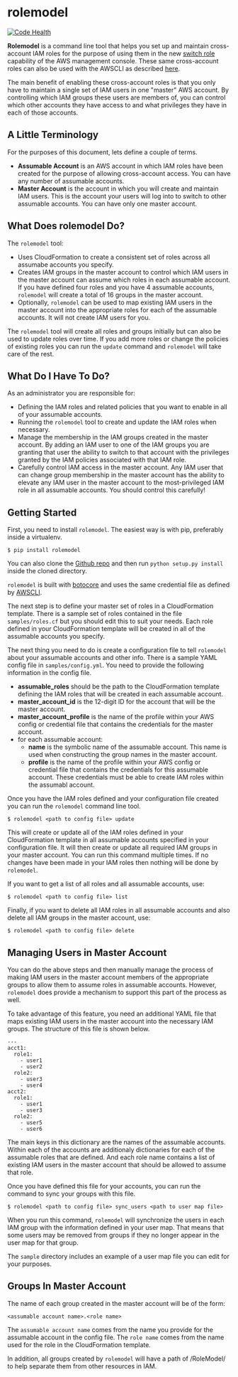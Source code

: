 rolemodel
=========

[![Code Health](https://landscape.io/github/scopely-devops/rolemodel/master/landscape.svg)](https://landscape.io/github/scopely-devops/rolemodel/master)

**Rolemodel** is a command line tool that helps you set up and maintain
cross-account IAM roles for the purpose of using them in the new
[switch role](https://aws.amazon.com/blogs/aws/new-cross-account-access-in-the-aws-management-console/)
capability of the AWS management console.  These same cross-account roles
can also be used with the AWSCLI as described
[here](http://lexical.scopely.com/2015/01/09/switching-roles/).

The main benefit of enabling these cross-account roles is that you only
have to maintain a single set of IAM users in one "master" AWS account.
By controlling which IAM groups these users are members of, you can control
which other accounts they have access to and what privileges they have
in each of those accounts.

A Little Terminology
--------------------

For the purposes of this document, lets define a couple of terms.

* **Assumable Account** is an AWS account in which IAM roles have been created
  for the purpose of allowing cross-account access.  You can have any number of
  assumable accounts.
* **Master Account** is the account in which you will create and maintain IAM
  users.  This is the account your users will log into to switch to other
  assumable accounts.  You can have only one master account.

What Does rolemodel Do?
-----------------------

The ``rolemodel`` tool:

* Uses CloudFormation to create a consistent set of roles across all assumabe
  accounts you specify.
* Creates IAM groups in the master account to control which IAM users in the
  master account can assume which roles in each assumable account.  If you
  have defined four roles and you have 4 assumable accounts, ``rolemodel`` will
  create a total of 16 groups in the master account.
* Optionally, ``rolemodel`` can be used to map existing IAM users in the
  master account into the appropriate roles for each of the assumable
  accounts.  It will not create IAM users for you.

The ``rolemodel`` tool will create all roles and groups initially but can also
be used to update roles over time.  If you add more roles or change the
policies of existing roles you can run the ``update`` command and ``rolemodel``
will take care of the rest.

What Do I Have To Do?
---------------------

As an administrator you are responsible for:

* Defining the IAM roles and related policies that you want to enable in all of
  your assumable accounts.
* Running the ``rolemodel`` tool to create and update the IAM roles when
  necessary.
* Manage the membership in the IAM groups created in the master account.  By
  adding an IAM user to one of the IAM groups you are granting that user the
  ability to switch to that account with the privileges granted by the IAM
  policies associated with that IAM role.
* Carefully control IAM access in the master account.  Any IAM user that can
  change group membership in the master account has the ability to elevate any
  IAM user in the master account to the most-privileged IAM role in all
  assumable accounts.  You should control this carefully!

Getting Started
---------------

First, you need to install ``rolemodel``.  The easiest way is with pip,
preferably inside a virtualenv.

    $ pip install rolemodel

You can also clone the
[Github repo](https://github.com/scopely-devops/rolemodel) and then run
``python setup.py install`` inside the cloned directory.

``rolemodel`` is built with [botocore](https://github.com/boto/botocore) and
uses the same credential file as defined by
[AWSCLI](https://github.com/aws/aws-cli).

The next step is to define your master set of roles in a CloudFormation
template.  There is a sample set of roles contained in the file
``samples/roles.cf`` but you should edit this to suit your needs.  Each role
defined in your CloudFormation template will be created in all of the assumable
accounts you specify.

The next thing you need to do is create a configuration file to tell
``rolemodel`` about your assumable accounts and other info.  There is a sample
YAML config file in ``samples/config.yml``.  You need to provide the following
information in the config file.

* **assumable_roles** should be the path to the CloudFormation template
  defining the IAM roles that will be created in each assumable account.
* **master_account_id** is the 12-digit ID for the account that will be the
  master account.
* **master_account_profile** is the name of the profile within your AWS config
  or credential file that contains the credentials for the master account.
* for each assumable account:
    * **name** is the symbolic name of the assumable account.  This name is used
    when constructing the group names in the master account.
    * **profile** is the name of the profile within your AWS config or
    credential file that contains the credentials for this assumable account.
    These credentials must be able to create IAM roles within the assumabl
    account.

Once you have the IAM roles defined and your configuration file created you can
run the ``rolemodel`` command line tool.

    $ rolemodel <path to config file> update

This will create or update all of the IAM roles defined in your CloudFormation
template in all assumable accounts specified in your configuration file.  It
will then create or update all required IAM groups in your master account.  You
can run this command multiple times.  If no changes have been made in your IAM
roles then nothing will be done by ``rolemodel``.

If you want to get a list of all roles and all assumable accounts, use:

    $ rolemodel <path to config file> list

Finally, if you want to delete all IAM roles in all assumable accounts and also
delete all IAM groups in the master account, use:

    $ rolemodel <path to config file> delete

Managing Users in Master Account
--------------------------------

You can do the above steps and then manually manage the process of making IAM
users in the master account members of the appropriate groups to allow them to
assume roles in assumable accounts.  However, ``rolemodel`` does provide a
mechanism to support this part of the process as well.

To take advantage of this feature, you need an additional YAML file that maps
existing IAM users in the master account into the necessary IAM groups.  The
structure of this file is shown below.

    ---
    acct1:
      role1:
        - user1
        - user2
      role2:
        - user3
        - user4
    acct2:
      role1:
        - user1
        - user3
      role2:
        - user5
        - user6

The main keys in this dictionary are the names of the assumable accounts.
Within each of the accounts are additionaly dictionaries for each of the
assumable roles that are defined.  And each role name contains a list of
existing IAM users in the master account that should be allowed to assume that
role.

Once you have defined this file for your accounts, you can run the command to
sync your groups with this file.

    $ rolemodel <path to config file> sync_users <path to user map file>

When you run this command, ``rolemodel`` will synchronize the users in each IAM
group with the information defined in your user map.  That means that some
users may be removed from groups if they no longer appear in the user map for
that group.

The ``sample`` directory includes an example of a user map file you can edit
for your purposes.

Groups In Master Account
------------------------

The name of each group created in the master account will be of the form:

    <assumable account name>.<role name>

The ``assumable account name`` comes from the name you provide for the
assumable account in the config file.  The ``role name`` comes from the name
used for the role in the CloudFormation template.

In addition, all groups created by ``rolemodel`` will have a path of
/RoleModel/ to help separate them from other resources in IAM.
